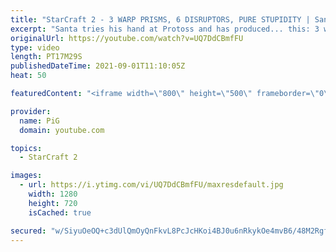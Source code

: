 ```yaml
---
title: "StarCraft 2 - 3 WARP PRISMS, 6 DISRUPTORS, PURE STUPIDITY | Santa Claws #4"
excerpt: "Santa tries his hand at Protoss and has produced... this: 3 warp prisms, 6 disruptors, pure stupidity. Santa Claws impressed in his Starcraft Smooth Brain audition and has been granted an opportunity to be the next Smooth Brain. Will he impress or will his brain prove too wrinkled?  🐷 Support PiG: https://www.pigstarcraft.com/support/"
originalUrl: https://youtube.com/watch?v=UQ7DdCBmfFU
type: video
length: PT17M29S
publishedDateTime: 2021-09-01T11:10:05Z
heat: 50

featuredContent: "<iframe width=\"800\" height=\"500\" frameborder=\"0\" src=\"https://www.youtube.com/embed/UQ7DdCBmfFU\" allow=\"accelerometer; autoplay; encrypted-media; gyroscope; picture-in-picture\" allowfullscreen></iframe>"

provider:
  name: PiG
  domain: youtube.com

topics:
  - StarCraft 2

images:
  - url: https://i.ytimg.com/vi/UQ7DdCBmfFU/maxresdefault.jpg
    width: 1280
    height: 720
    isCached: true

secured: "w/SiyuOeOQ+c3dUlQmOyQnFkvL8PcJcHKoi4BJ0u6nRkykOe4mvB6/48M2RgfVV0p0Ut1hQ7vvcGQMM/i/ZCkynfuAg8zXrgSZNcegF7I01BCn2DwbsKMoaA7JVeW0C9Z7hhwyiGSvOpq/72hsJhWFJn1E9wO0skBYISAF2NVeSnTspQ1yVAml1r9KY73jIIJsGRFbZp239MQ3RLtw7qVqY32THBUMRelU9lH1ZMr7/vOo6rSI213laP8tr12XteV86ctXUSntOPQryCLkElWdFYM4LRAM9b4BfrelarRXA+ZpqXUA1mc1k5eh0oXEGGUEvUmLINbVaWl03o0+HLJFrSMILXVIcUDGC9FZysdZgo2X3CeNyilyQrDf37KHI2GZnLjTSEKMlbwT/QKx3sijaEvEF+TjOLgoqEjQepQKQ=;ZAfYcaSxWFu57QAbS+nQsw=="
---
```


